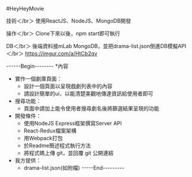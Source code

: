 #HeyHeyMovie

技術＜/br＞
使用ReactJS、NodeJS、MongoDB開發

操作＜/br＞
Clone下來以後，npm start即可執行

DB＜/br＞
後端資料接mLab MongoDB，並把drama-list.json倒進DB模擬API＜/br＞
https://imgur.com/a/HtCb2qv

------Begin--------
*內容
  * 實作一個劇庫頁面：
    * 設計一個頁面以呈現戲劇列表中的內容
    * 請設計簡單的ui，以能清楚美觀地傳達資訊給使用者即可
  * 搜尋功能：
    * 頁面中請加上能令使用者搜尋劇名後將篩選結果呈現的功能
  * 開發條件：
    * 使用NodeJS Express框架撰寫Server API
    * React-Redux檔案架構
    * 用Webpack打包
    * 於Readme簡述程式執行方法
    * 將程式碼上傳 git，並回覆 git 公開連結
  * 我方提供：
    * drama-list.json(如附檔)
-----End---------
